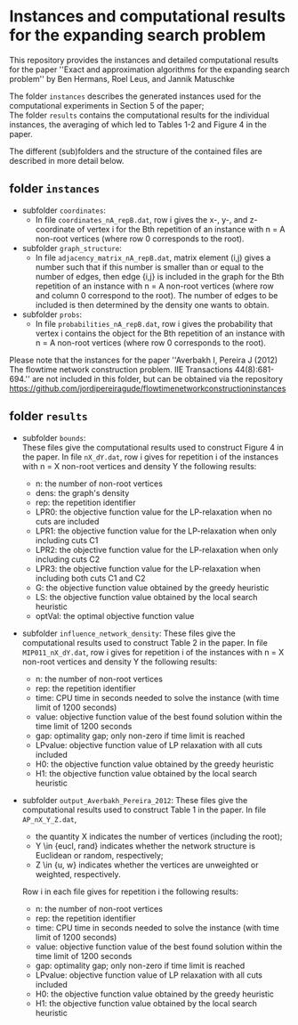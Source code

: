 # Instances and computational results for the expanding search problem

This repository provides the instances and detailed computational results for the paper ''Exact and approximation algorithms for the expanding search problem'' by Ben Hermans, Roel Leus, and Jannik Matuschke  

The folder `instances` describes the generated instances used for the computational experiments in Section 5 of the paper;  
The folder `results` contains the computational results for the individual instances, the averaging of which led to Tables 1-2 and Figure 4 in the paper.  

The different (sub)folders and the structure of the contained files are described in more detail below.



## folder `instances`

* subfolder `coordinates`:  
    * In file `coordinates_nA_repB.dat`, row i gives the x-, y-, and z-coordinate of vertex i for the Bth repetition of an instance with n = A non-root vertices (where row 0 corresponds to the root).
* subfolder `graph_structure`:
    * In file `adjacency_matrix_nA_repB.dat`, matrix element (i,j) gives a number such that if this number is smaller than or equal to the number of edges, then edge {i,j} is included in the graph for the Bth repetition of an instance with n = A non-root vertices (where row and column 0 correspond to the root). The number of edges to be included is then determined by the density one wants to obtain. 
* subfolder `probs`:
	* In file `probabilities_nA_repB.dat`, row i gives the probability that vertex i contains the object for the Bth repetition of an instance with n = A non-root vertices (where row 0 corresponds to the root).

Please note that the instances for the paper ''Averbakh I, Pereira J (2012) The flowtime network construction problem. IIE Transactions 44(8):681-694.'' are not included in this folder, but can be obtained via the repository https://github.com/jordipereiragude/flowtimenetworkconstructioninstances



## folder `results`

* subfolder `bounds`:  
	These files give the computational results used to construct Figure 4 in the paper. In file `nX_dY.dat`, row i gives for repetition i of the instances with n = X non-root vertices and density Y the following results:
	* n: the number of non-root vertices
    * dens: the graph's density
    * rep: the repetition identifier
    * LPR0: the objective function value for the LP-relaxation when no cuts are included
    * LPR1: the objective function value for the LP-relaxation when only including cuts C1
    * LPR2: the objective function value for the LP-relaxation when only including cuts C2
    * LPR3: the objective function value for the LP-relaxation when including both cuts C1 and C2
    * G: the objective function value obtained by the greedy heuristic
    * LS: the objective function value obtained by the local search heuristic
    * optVal: the optimal objective function value

* subfolder `influence_network_density`: 
	These files give the computational results used to construct Table 2 in the paper. In file `MIP011_nX_dY.dat`, row i gives for repetition i of the instances with n = X non-root vertices and density Y the following results:
	* n: the number of non-root vertices
	* rep: the repetition identifier
	* time: CPU time in seconds needed to solve the instance (with time limit of 1200 seconds)
	* value: objective function value of the best found solution within the time limit of 1200 seconds
	* gap: optimality gap; only non-zero if time limit is reached
	* LPvalue: objective function value of LP relaxation with all cuts included
	* H0: the objective function value obtained by the greedy heuristic
	* H1: the objective function value obtained by the local search heuristic

* subfolder `output_Averbakh_Pereira_2012`:
	These files give the computational results used to construct Table 1 in the paper. In file `AP_nX_Y_Z.dat`,
	* the quantity X indicates the number of vertices (including the root);
	* Y \in {eucl, rand} indicates whether the network structure is Euclidean or random, respectively;
	* Z \in {u, w} indicates whether the vertices are unweighted or weighted, respectively.
	
	Row i in each file gives for repetition i the following results:
    * n: the number of non-root vertices
	* rep: the repetition identifier
	* time: CPU time in seconds needed to solve the instance (with time limit of 1200 seconds)
	* value: objective function value of the best found solution within the time limit of 1200 seconds
	* gap: optimality gap; only non-zero if time limit is reached
	* LPvalue: objective function value of LP relaxation with all cuts included
	* H0: the objective function value obtained by the greedy heuristic
	* H1: the objective function value obtained by the local search heuristic